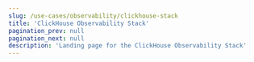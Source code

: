 ```yaml
---
slug: /use-cases/observability/clickhouse-stack
title: 'ClickHouse Observability Stack'
pagination_prev: null
pagination_next: null
description: 'Landing page for the ClickHouse Observability Stack'
---
```



